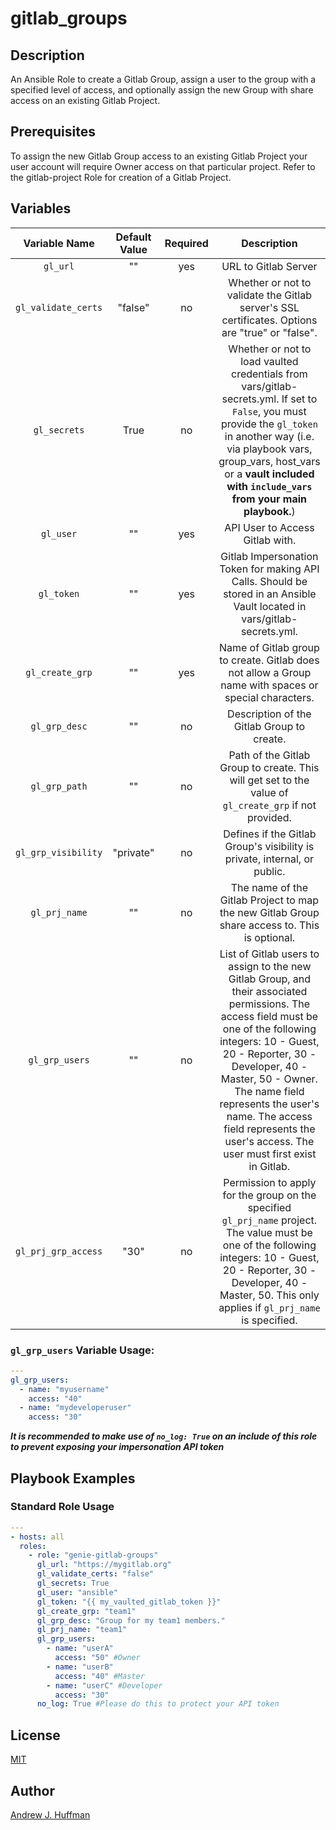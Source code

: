 # gitlab_groups  
## Description  
An Ansible Role to create a Gitlab Group, assign a user to the group with a specified level of access, and optionally assign the new Group with share access on an existing Gitlab Project.
## Prerequisites
To assign the new Gitlab Group access to an existing Gitlab Project your user account will require Owner access on that particular project. Refer to the gitlab-project Role for creation of a Gitlab Project.
## Variables  
|Variable Name|Default Value|Required|Description|
|:---:|:---:|:---:|:---:|
|`gl_url`|""|yes|URL to Gitlab Server|
|`gl_validate_certs`|"false"|no|Whether or not to validate the Gitlab server's SSL certificates.  Options are "true" or "false".|
|`gl_secrets`|True|no|Whether or not to load vaulted credentials from vars/gitlab-secrets.yml.  If set to `False`, you must provide the `gl_token` in another way (i.e. via playbook vars, group_vars, host_vars or a **vault included with `include_vars` from your main playbook.**)|
|`gl_user`|""|yes|API User to Access Gitlab with.|
|`gl_token`|""|yes|Gitlab Impersonation Token for making API Calls. Should be stored in an Ansible Vault located in vars/gitlab-secrets.yml.|
|`gl_create_grp`|""|yes|Name of Gitlab group to create.  Gitlab does not allow a Group name with spaces or special characters.|
|`gl_grp_desc`|""|no|Description of the Gitlab Group to create.|
|`gl_grp_path`|""|no|Path of the Gitlab Group to create. This will get set to the value of `gl_create_grp` if not provided.|
|`gl_grp_visibility`|"private"|no|Defines if the Gitlab Group's visibility is private, internal, or public.|
|`gl_prj_name`|""|no|The name of the Gitlab Project to map the new Gitlab Group share access to. This is optional.|
|`gl_grp_users`|""|no|List of Gitlab users to assign to the new Gitlab Group, and their associated permissions.  The access field must be one of the following integers: 10 - Guest, 20 - Reporter, 30 - Developer, 40 - Master, 50 - Owner.  The name field represents the user's name.  The access field represents the user's access.  The user must first exist in Gitlab.|
|`gl_prj_grp_access`|"30"|no|Permission to apply for the group on the specified `gl_prj_name` project.  The value must be one of the following integers: 10 - Guest, 20 - Reporter, 30 - Developer, 40 - Master, 50.  This only applies if `gl_prj_name` is specified.|  
### `gl_grp_users` Variable Usage:  
```yaml
---
gl_grp_users:
  - name: "myusername"
    access: "40"
  - name: "mydeveloperuser"
    access: "30"
```
***It is recommended to make use of `no_log: True` on an include of this role to prevent exposing your impersonation API token***
## Playbook Examples
### Standard Role Usage
```yaml
---
- hosts: all
  roles:
    - role: "genie-gitlab-groups"
      gl_url: "https://mygitlab.org"
      gl_validate_certs: "false"
      gl_secrets: True
      gl_user: "ansible"
      gl_token: "{{ my_vaulted_gitlab_token }}"
      gl_create_grp: "team1"
      gl_grp_desc: "Group for my team1 members."
      gl_prj_name: "team1"
      gl_grp_users:
        - name: "userA"
          access: "50" #Owner
        - name: "userB"
          access: "40" #Master
        - name: "userC" #Developer
          access: "30"
      no_log: True #Please do this to protect your API token
```
## License
[MIT](LICENSE)

## Author
[Andrew J. Huffman](https://github.com/ahuffman)
